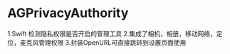 # AGPrivacyAuthority
1.Swift 检测隐私权限是否开启的管理工具  2.集成了相机，相册，移动网络，定位，麦克风管理权限  3.封装OpenURL可直接跳转到设置页面使用



